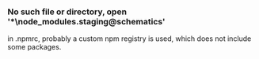 ### No such file or directory, open  '*\node_modules\.staging\@schematics'
  in .npmrc, probably a custom npm registry is used, which does not include some packages.
  
